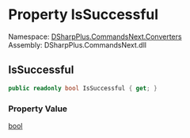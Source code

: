 # Property IsSuccessful

Namespace: [DSharpPlus.CommandsNext.Converters](DSharpPlus.CommandsNext.Converters.md)  
Assembly: DSharpPlus.CommandsNext.dll

## <a id="DSharpPlus_CommandsNext_Converters_ArgumentBindingResult_IsSuccessful"></a>IsSuccessful

```csharp
public readonly bool IsSuccessful { get; }
```

### Property Value

[bool](https://learn.microsoft.com/dotnet/api/system.boolean)

